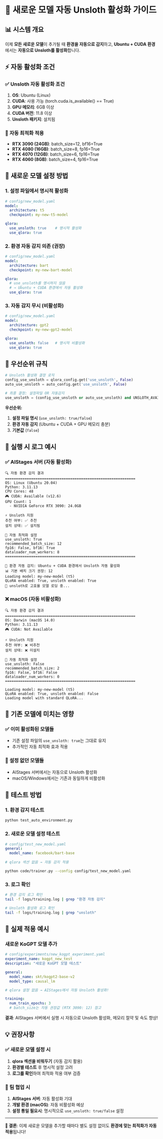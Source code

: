 # 🚀 새로운 모델 자동 Unsloth 활성화 가이드

## 📊 시스템 개요

이제 **모든 새로운 모델**이 추가될 때 **환경을 자동으로 감지**하고, **Ubuntu + CUDA 환경**에서는 **자동으로 Unsloth를 활성화**합니다.

## ⚡ 자동 활성화 조건

### ✅ **Unsloth 자동 활성화 조건**
1. **OS**: Ubuntu (Linux)
2. **CUDA**: 사용 가능 (torch.cuda.is_available() == True)
3. **GPU 메모리**: 6GB 이상
4. **CUDA 버전**: 11.8 이상
5. **Unsloth 패키지**: 설치됨

### 🎯 **자동 최적화 적용**
- **RTX 3090 (24GB)**: batch_size=12, bf16=True
- **RTX 4080 (16GB)**: batch_size=8, fp16=True  
- **RTX 4070 (12GB)**: batch_size=6, fp16=True
- **RTX 4060 (8GB)**: batch_size=4, fp16=True

## 🔧 새로운 모델 설정 방법

### 1. **설정 파일에서 명시적 활성화**
```yaml
# config/new_model.yaml
model:
  architecture: t5
  checkpoint: my-new-t5-model

qlora:
  use_unsloth: true    # 명시적 활성화
  use_qlora: true
```

### 2. **환경 자동 감지 의존 (권장)**
```yaml
# config/new_model.yaml
model:
  architecture: bart
  checkpoint: my-new-bart-model

qlora:
  # use_unsloth를 명시하지 않음
  # → Ubuntu + CUDA 환경에서 자동 활성화
  use_qlora: true
```

### 3. **자동 감지 무시 (비활성화)**
```yaml
# config/new_model.yaml
model:
  architecture: gpt2
  checkpoint: my-new-gpt2-model

qlora:
  use_unsloth: false   # 명시적 비활성화
  use_qlora: true
```

## 🎯 우선순위 규칙

```python
# Unsloth 활성화 결정 로직
config_use_unsloth = qlora_config.get('use_unsloth', False)
auto_use_unsloth = auto_config.get('use_unsloth', False)

# 최종 결정: 설정파일 OR 자동감지
use_unsloth = (config_use_unsloth or auto_use_unsloth) and UNSLOTH_AVAILABLE
```

**우선순위:**
1. **설정 파일 명시** (`use_unsloth: true/false`)
2. **환경 자동 감지** (Ubuntu + CUDA + GPU 메모리 충분)
3. **기본값** (`false`)

## 📱 실행 시 로그 예시

### ✅ **AIStages 서버 (자동 활성화)**
```
🔍 자동 환경 감지 결과
============================================================
OS: Linux (Ubuntu 20.04)
Python: 3.11.13
CPU Cores: 48
🎮 CUDA: Available (v12.6)
GPU Count: 1
  - NVIDIA GeForce RTX 3090: 24.0GB

⚡ Unsloth 지원
추천 여부: ✅ 추천
설치 상태: ✅ 설치됨

🚀 자동 최적화 설정
use_unsloth: True
recommended_batch_size: 12
fp16: False, bf16: True
dataloader_num_workers: 8
============================================================

🚀 환경 자동 감지: Ubuntu + CUDA 환경에서 Unsloth 자동 활성화
📊 기본 배치 크기 권장: 12
Loading model: my-new-model (t5)
QLoRA enabled: True, unsloth enabled: True
🚀 unsloth로 고효율 모델 로딩 중...
```

### ❌ **macOS (자동 비활성화)**
```
🔍 자동 환경 감지 결과
============================================================
OS: Darwin (macOS 14.0)
Python: 3.11.13
🎮 CUDA: Not Available

⚡ Unsloth 지원
추천 여부: ❌ 비추천
설치 상태: ❌ 미설치

🚀 자동 최적화 설정
use_unsloth: False
recommended_batch_size: 2
fp16: False, bf16: False
dataloader_num_workers: 0
============================================================

Loading model: my-new-model (t5)
QLoRA enabled: True, unsloth enabled: False
Loading model with standard QLoRA...
```

## 🔄 기존 모델에 미치는 영향

### ✅ **이미 활성화된 모델들**
- 기존 설정 파일의 `use_unsloth: true`는 그대로 유지
- 추가적인 자동 최적화 효과 적용

### 🔧 **설정 없던 모델들**
- AIStages 서버에서는 자동으로 Unsloth 활성화
- macOS/Windows에서는 기존과 동일하게 비활성화

## 🧪 테스트 방법

### 1. **환경 감지 테스트**
```bash
python test_auto_environment.py
```

### 2. **새로운 모델 설정 테스트**
```yaml
# config/test_new_model.yaml
general:
  model_name: facebook/bart-base
  
# qlora 섹션 없음 → 자동 감지 적용
```

```bash
python code/trainer.py --config config/test_new_model.yaml
```

### 3. **로그 확인**
```bash
# 환경 감지 로그 확인
tail -f logs/training.log | grep "환경 자동 감지"

# Unsloth 활성화 로그 확인  
tail -f logs/training.log | grep "unsloth"
```

## 🎯 실제 적용 예시

### 새로운 KoGPT 모델 추가
```yaml
# config/experiments/new_kogpt_experiment.yaml
experiment_name: kogpt_new_test
description: "새로운 KoGPT 모델 테스트"

general:
  model_name: skt/kogpt2-base-v2
  model_type: causal_lm

# qlora 설정 없음 → AIStages에서 자동 Unsloth 활성화!

training:
  num_train_epochs: 3
  # batch_size는 자동 권장값 (RTX 3090: 12) 참고
```

**결과**: AIStages 서버에서 실행 시 자동으로 Unsloth 활성화, 메모리 절약 및 속도 향상!

## 💡 권장사항

### ✅ **새로운 모델 설정 시**
1. **qlora 섹션을 비워두기** (자동 감지 활용)
2. **환경별 테스트** 후 명시적 설정 고려
3. **로그를 확인**하여 최적화 적용 여부 검증

### 🎯 **팀 협업 시**
1. **AIStages 서버**: 자동 활성화 기대
2. **개발 환경 (macOS)**: 자동 비활성화 예상
3. **설정 통일 필요시**: 명시적으로 `use_unsloth: true/false` 설정

---

**🚀 결론**: 이제 새로운 모델을 추가할 때마다 별도 설정 없이도 **환경에 맞는 최적화가 자동 적용**됩니다!

